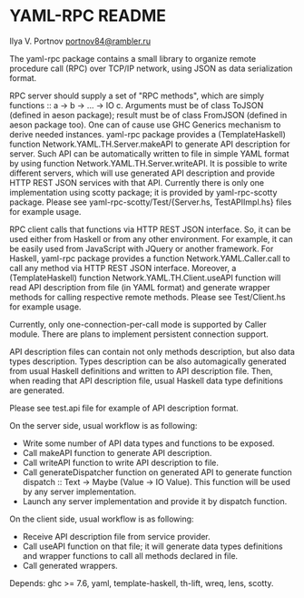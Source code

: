 YAML-RPC README
===============

Ilya V. Portnov <portnov84@rambler.ru>

The yaml-rpc package contains a small library to organize remote procedure call
(RPC) over TCP/IP network, using JSON as data serialization format.

RPC server should supply a set of "RPC methods", which are simply functions ::
a -> b -> ... -> IO c. Arguments must be of class ToJSON (defined in aeson package);
result must be of class FromJSON (defined in aeson package too). One can of
cause use GHC Generics mechanism to derive needed instances. yaml-rpc package
provides a (TemplateHaskell) function Network.YAML.TH.Server.makeAPI to
generate API description for server. Such API can be automatically written
to file in simple YAML format by using function Network.YAML.TH.Server.writeAPI.
It is possible to write different servers, which will use generated API
description and provide HTTP REST JSON services with that API. Currently there
is only one implementation using scotty package; it is provided by
yaml-rpc-scotty package. Please see yaml-rpc-scotty/Test/{Server.hs,
TestAPIImpl.hs} files for example usage.

RPC client calls that functions via HTTP REST JSON interface. So, it can be
used either from Haskell or from any other environment. For example,  it can be
easily used from JavaScript with JQuery or another framework.
For Haskell, yaml-rpc package provides a function Network.YAML.Caller.call to
call any method via HTTP REST JSON interface. Moreover, a (TemplateHaskell)
function Network.YAML.TH.Client.useAPI function will read API description from
file (in YAML format) and generate wrapper methods for calling respective
remote methods. Please see Test/Client.hs for example usage.

Currently, only one-connection-per-call mode is supported by Caller module.
There are plans to implement persistent connection support.

API description files can contain not only methods description, but also data
types description. Types description can be also automagically generated from
usual Haskell definitions and written to API description file. Then, when
reading that API description file, usual Haskell data type definitions are
generated.

Please see test.api file for example of API description format.

On the server side, usual workflow is as following:
* Write some number of API data types and functions to be exposed. 
* Call makeAPI function to generate API description.
* Call writeAPI function to write API description to file.
* Call generateDispatcher function on generated API to generate function
  dispatch :: Text -> Maybe (Value -> IO Value). This function will be used by
  any server implementation.
* Launch any server implementation and provide it by dispatch function.

On the client side, usual workflow is as following:
* Receive API description file from service provider.
* Call useAPI function on that file; it will generate data types definitions
  and wrapper functions to call all methods declared in file.
* Call generated wrappers.

Depends: ghc >= 7.6, yaml, template-haskell, th-lift, wreq, lens, scotty.


